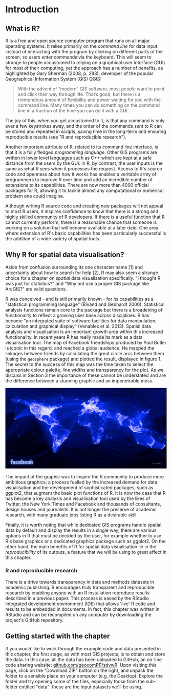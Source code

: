 Introduction
============

What is R?
----------

R is a free and open source computer program that runs on all major
operating systems. It relies primarily on the *command line* for data
input: instead of interacting with the program by clicking on different 
parts of the screen, so users enter commands
via the keyboard. This will seem to strange to people accustomed to
relying on a graphical user interface (GUI) for most of their computing, yet the
approach has a number of benefits, as highlighted by Gary Sherman (2008,
p. 283), developer of the popular Geographical Information System (GIS) QGIS:

> With the advent of “modern” GIS software, most people want to point
> and click their way through life. That’s good, but there is a
> tremendous amount of flexibility and power waiting for you with the
> command line. Many times you can do something on the command line in a
> fraction of the time you can do it with a GUI.

The joy of this, when you get accustomed to it, is that any command is
only ever a few keystrokes away, and the order of the commands sent to R
can be stored and repeated in scripts, saving time in the
long-term and ensuring reproducible results (see "R and reproducible research").

Another important attribute of R, related to its command line interface,
is that it is a fully fledged *programming language*. Other GIS programs
are written in lower level languages such as C++ which are kept at a
safe distance from the users by the GUI. In R, by contrast, the user inputs is the same
as what R sees when it processes the request. Access to
R's source code and openness about how it works has enabled a veritable
army of programmers to improve R over time and add an incredible number
of extensions to its capabilities. There
are now more than 4000 official packages for R, allowing it to tackle
almost any computational or numerical problem one could imagine.

Although writing R source code and creating new packages will not appeal
to most R users, it inspires confidence to know that there is a strong
and highly skilled community of R developers. If there is a useful
function that R cannot currently perform, there is a reasonable
chance that someone is working on a solution that will become available
at a later date. One area
where extension of R's basic capabilities has been particularly
successful is the addition of a wide variety of spatial tools.


Why R for spatial data visualisation?
-------------------------------------

Aside from confusion surrounding its one character name [1] and 
uncertainty about how to search for help [2],
R may also seem a strange choice for a chapter on
*spatial* data visualisation specifically. "I thought R was just for
statistics?" and "Why not use a proper GIS package like ArcGIS?" are valid
questions.

R was conceived - and is
still primarily known - for its capabilities as a "statistical programming language" (Bivand
and Gebhardt 2000). 
Statistical analysis functions remain core to the package but there is a
broadening of functionality to reflect a growing user base across disciplines.
R has become "an integrated suite of software facilities for data manipulation,
calculation and graphical display" (Venables et al. 2013). 
Spatial data analysis and visualisation is an important growth area within this 
increased functionality.
In recent years R has really made its mark as a data visualisation tool. 
The map of Facebook friendships produced by Paul Butler is iconic in this regard, 
and reached a global audience. 
He mapped the linkages between friends by calculating the great 
circle arcs between them (using the `geosphere` package) 
and plotted the result, displayed in figure 1. The secret to the success of this map
was the time taken to select the appropriate colour palette,
line widths and transparency for the plot. 
As we discuss in Section 3 the importance of these cannot be understated 
and are the difference between a stunning graphic and an impenetrable mess.

![Iconic plot of Facebook friendship networks worldwide, by Paul Butler](figure/butler_facebook_2.jpg)

The impact of the graphic was to inspire the R community to produce more ambitious
graphics; a process fuelled by the increased demand for data visualisation and the
development of sophisticated packages, such as ggplot2, that augment the basic plot
functions of R. It is now the case that R has become a key analysis and visualisation
tool used by the likes of Twitter, the New York Times and Facebook and thousands of
consultants, design houses and journalists. It is not longer the preserve of academic 
research, with many graduate jobs listing R as a desirable skill. 

Finally, it is worth noting that while dedicated GIS programs handle spatial data by default and
display the results in a single way, there are various options in R that
must be decided by the user, for example whether to use R's base
graphics or a dedicated graphics package such as ggplot2. On the other
hand, the main benefits of R for spatial data visualisation lie in the
*reproducibility* of its outputs, a feature that we will be using to
great effect in this chapter.

### R and reproducible research

There is a drive towards transparency in data and methods datasets in academic publishing. 
R encourages truly transparent and reproducible research by enabling anyone with an 
R installation reproduce results described in a previous paper. 
This process is eased by the RStudio integrated development environment (IDE) 
that allows 'live' R code and results to be embedded in documents. 
In fact, this chapter was written in RStudio and can be recompiled on 
any computer by downloading the project's GitHub repository.


## Getting started with the chapter

If you would like to work through the example code and data presented in this 
chapter, the first stage, as with most GIS projects, 
is to obtain and store the data. In this case, all the 
data has been uploaded to GitHub, an on-line code sharing website:
[github.com/geocomPP/sdvwR](https://github.com/geocomPP/sdvwR). 
Upon visiting this page, click on the "Download ZIP" 
button on the right, and unpack the folder to a sensible place
on your computer (e.g. the Desktop). Explore the folder and try opening some of the files, 
especially those from the sub-folder entitled "data": these are the input datasets we'll be using.


